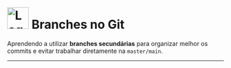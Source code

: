 # <img src="https://git-scm.com/images/logos/downloads/Git-Icon-1788C.png" alt="Logo Git" width="50"/> Branches no Git

Aprendendo a utilizar **branches secundárias** para organizar melhor os commits e evitar trabalhar diretamente na `master/main`.  

---

